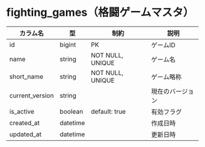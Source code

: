 # fighting_games（格闘ゲームマスタ）

| カラム名         | 型        | 制約                | 説明               |
|------------------|-----------|---------------------|--------------------|
| id               | bigint    | PK                  | ゲームID           |
| name             | string    | NOT NULL, UNIQUE    | ゲーム名           |
| short_name       | string    | NOT NULL, UNIQUE    | ゲーム略称         |
| current_version  | string    |                     | 現在のバージョン   |
| is_active        | boolean   | default: true       | 有効フラグ         |
| created_at       | datetime  |                     | 作成日時           |
| updated_at       | datetime  |                     | 更新日時           | 